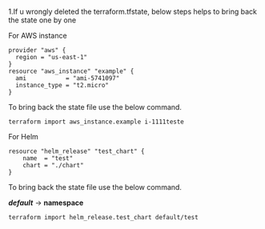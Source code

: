 1.If u wrongly deleted the terraform.tfstate, below steps helps to bring back the state one by one

For AWS instance
```
provider "aws" {
  region = "us-east-1"
}
resource "aws_instance" "example" {
  ami           = "ami-5741097"
  instance_type = "t2.micro"
}
```
To bring back the state file use the below command.
```
terraform import aws_instance.example i-1111teste
```

For Helm
```
resource "helm_release" "test_chart" {
    name  = "test"
    chart = "./chart"
}

```
To bring back the state file use the below command.

***default*** -> **namespace**
```
terraform import helm_release.test_chart default/test
```
